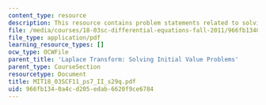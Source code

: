 ```yaml
---
content_type: resource
description: This resource contains problem statements related to solving IVP's.
file: /media/courses/18-03sc-differential-equations-fall-2011/966fb1340a4cd205edab6620f9ce6784_MIT18_03SCF11_ps7_II_s29q.pdf
file_type: application/pdf
learning_resource_types: []
ocw_type: OCWFile
parent_title: 'Laplace Transform: Solving Initial Value Problems'
parent_type: CourseSection
resourcetype: Document
title: MIT18_03SCF11_ps7_II_s29q.pdf
uid: 966fb134-0a4c-d205-edab-6620f9ce6784
---
```

